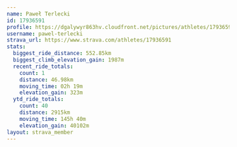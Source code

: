 ```yaml
---
name: Paweł Terlecki
id: 17936591
profile: https://dgalywyr863hv.cloudfront.net/pictures/athletes/17936591/5577025/4/large.jpg
username: pawel-terlecki
strava_url: https://www.strava.com/athletes/17936591
stats:
  biggest_ride_distance: 552.85km
  biggest_climb_elevation_gain: 1987m
  recent_ride_totals:
    count: 1
    distance: 46.98km
    moving_time: 02h 19m
    elevation_gain: 323m
  ytd_ride_totals:
    count: 40
    distance: 2915km
    moving_time: 145h 40m
    elevation_gain: 40102m
layout: strava_member
--- 
```

